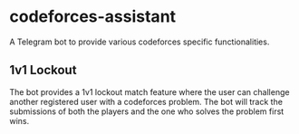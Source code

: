 # codeforces-assistant
A Telegram bot to provide various codeforces specific functionalities.

## 1v1 Lockout
The bot provides a 1v1 lockout match feature where the user can challenge another registered user with a codeforces problem. The bot will track the submissions of both the players and the one who solves the problem first wins. 
